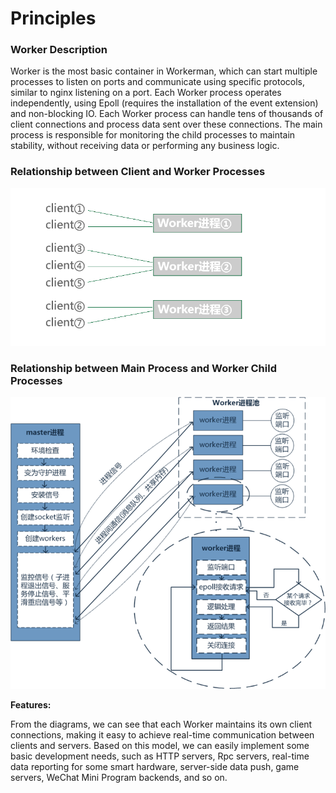 # Principles

### Worker Description
Worker is the most basic container in Workerman, which can start multiple processes to listen on ports and communicate using specific protocols, similar to nginx listening on a port. Each Worker process operates independently, using Epoll (requires the installation of the event extension) and non-blocking IO. Each Worker process can handle tens of thousands of client connections and process data sent over these connections. The main process is responsible for monitoring the child processes to maintain stability, without receiving data or performing any business logic.

### Relationship between Client and Worker Processes
![workerman master worker model](images/Worker.png)

### Relationship between Main Process and Worker Child Processes
![workerman master worker model](images/Worker2.png)

**Features:**

From the diagrams, we can see that each Worker maintains its own client connections, making it easy to achieve real-time communication between clients and servers. Based on this model, we can easily implement some basic development needs, such as HTTP servers, Rpc servers, real-time data reporting for some smart hardware, server-side data push, game servers, WeChat Mini Program backends, and so on.

